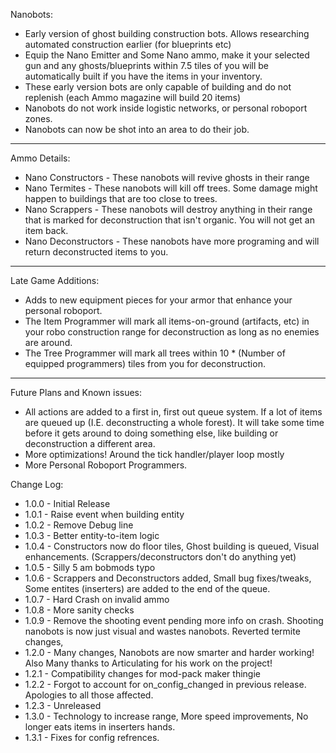 Nanobots:

* Early version of ghost building construction bots. Allows researching automated construction earlier (for blueprints etc)
* Equip the Nano Emitter and Some Nano ammo, make it your selected gun and any ghosts/blueprints within 7.5 tiles of you will be automatically built if you have the items in your inventory.
* These early version bots are only capable of building and do not replenish (each Ammo magazine will build 20 items)
* Nanobots do not work inside logistic networks, or personal roboport zones.
* Nanobots can now be shot into an area to do their job.

---
Ammo Details:

* Nano Constructors - These nanobots will revive ghosts in their range
* Nano Termites - These nanobots will kill off trees. Some damage might happen to buildings that are too close to trees.
* Nano Scrappers - These nanobots will destroy anything in their range that is marked for deconstruction that isn't organic. You will not get an item back.
* Nano Deconstructors - These nanobots have more programing and will return deconstructed items to you.

---
Late Game Additions:

* Adds to new equipment pieces for your armor that enhance your personal roboport.
* The Item Programmer will mark all items-on-ground (artifacts, etc) in your robo construction range for deconstruction as long as no enemies are around.
* The Tree Programmer will mark all trees within 10 * (Number of equipped programmers) tiles from you for deconstruction.

---
Future Plans and Known issues:

* All actions are added to a first in, first out queue system. If a lot of items are queued up (I.E. deconstructing a whole forest). It will take some time before it gets around to doing something else, like building or deconstruction a different area.
* More optimizations! Around the tick handler/player loop mostly
* More Personal Roboport Programmers.

Change Log:

* 1.0.0 - Initial Release
* 1.0.1 - Raise event when building entity
* 1.0.2 - Remove Debug line
* 1.0.3 - Better entity-to-item logic
* 1.0.4 - Constructors now do floor tiles, Ghost building is queued, Visual enhancements.  (Scrappers/deconstructors don't do anything yet)
* 1.0.5 - Silly 5 am bobmods typo
* 1.0.6 - Scrappers and Deconstructors added, Small bug fixes/tweaks, Some entites (inserters) are added to the end of the queue.
* 1.0.7 - Hard Crash on invalid ammo
* 1.0.8 - More sanity checks
* 1.0.9 - Remove the shooting event pending more info on crash. Shooting nanobots is now just visual and wastes nanobots. Reverted termite changes,
* 1.2.0 - Many changes, Nanobots are now smarter and harder working!  Also Many thanks to Articulating for his work on the project!
* 1.2.1 - Compatibility changes for mod-pack maker thingie
* 1.2.2 - Forgot to account for on_config_changed in previous release.  Apologies to all those affected.
* 1.2.3 - Unreleased
* 1.3.0 - Technology to increase range, More speed improvements, No longer eats items in inserters hands.
* 1.3.1 - Fixes for config refrences.
